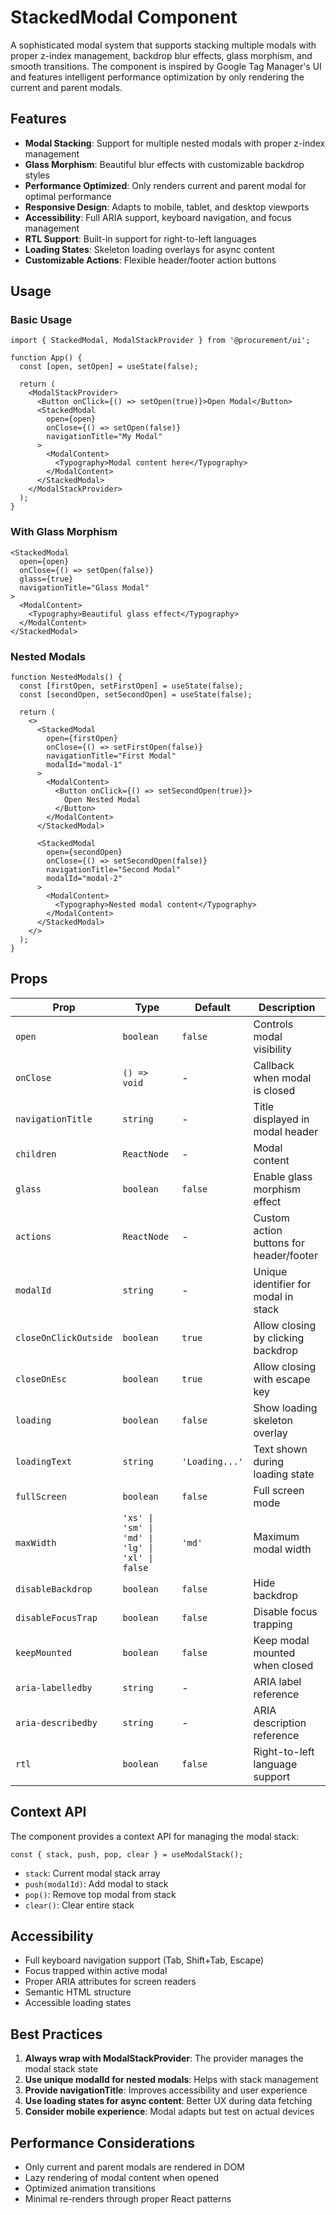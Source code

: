 # StackedModal Component

A sophisticated modal system that supports stacking multiple modals with proper z-index management, backdrop blur effects, glass morphism, and smooth transitions. The component is inspired by Google Tag Manager's UI and features intelligent performance optimization by only rendering the current and parent modals.

## Features

- **Modal Stacking**: Support for multiple nested modals with proper z-index management
- **Glass Morphism**: Beautiful blur effects with customizable backdrop styles
- **Performance Optimized**: Only renders current and parent modal for optimal performance
- **Responsive Design**: Adapts to mobile, tablet, and desktop viewports
- **Accessibility**: Full ARIA support, keyboard navigation, and focus management
- **RTL Support**: Built-in support for right-to-left languages
- **Loading States**: Skeleton loading overlays for async content
- **Customizable Actions**: Flexible header/footer action buttons

## Usage

### Basic Usage

```tsx
import { StackedModal, ModalStackProvider } from '@procurement/ui';

function App() {
  const [open, setOpen] = useState(false);

  return (
    <ModalStackProvider>
      <Button onClick={() => setOpen(true)}>Open Modal</Button>
      <StackedModal
        open={open}
        onClose={() => setOpen(false)}
        navigationTitle="My Modal"
      >
        <ModalContent>
          <Typography>Modal content here</Typography>
        </ModalContent>
      </StackedModal>
    </ModalStackProvider>
  );
}
```

### With Glass Morphism

```tsx
<StackedModal
  open={open}
  onClose={() => setOpen(false)}
  glass={true}
  navigationTitle="Glass Modal"
>
  <ModalContent>
    <Typography>Beautiful glass effect</Typography>
  </ModalContent>
</StackedModal>
```

### Nested Modals

```tsx
function NestedModals() {
  const [firstOpen, setFirstOpen] = useState(false);
  const [secondOpen, setSecondOpen] = useState(false);

  return (
    <>
      <StackedModal
        open={firstOpen}
        onClose={() => setFirstOpen(false)}
        navigationTitle="First Modal"
        modalId="modal-1"
      >
        <ModalContent>
          <Button onClick={() => setSecondOpen(true)}>
            Open Nested Modal
          </Button>
        </ModalContent>
      </StackedModal>

      <StackedModal
        open={secondOpen}
        onClose={() => setSecondOpen(false)}
        navigationTitle="Second Modal"
        modalId="modal-2"
      >
        <ModalContent>
          <Typography>Nested modal content</Typography>
        </ModalContent>
      </StackedModal>
    </>
  );
}
```

## Props

| Prop | Type | Default | Description |
|------|------|---------|-------------|
| `open` | `boolean` | `false` | Controls modal visibility |
| `onClose` | `() => void` | - | Callback when modal is closed |
| `navigationTitle` | `string` | - | Title displayed in modal header |
| `children` | `ReactNode` | - | Modal content |
| `glass` | `boolean` | `false` | Enable glass morphism effect |
| `actions` | `ReactNode` | - | Custom action buttons for header/footer |
| `modalId` | `string` | - | Unique identifier for modal in stack |
| `closeOnClickOutside` | `boolean` | `true` | Allow closing by clicking backdrop |
| `closeOnEsc` | `boolean` | `true` | Allow closing with escape key |
| `loading` | `boolean` | `false` | Show loading skeleton overlay |
| `loadingText` | `string` | `'Loading...'` | Text shown during loading state |
| `fullScreen` | `boolean` | `false` | Full screen mode |
| `maxWidth` | `'xs' \| 'sm' \| 'md' \| 'lg' \| 'xl' \| false` | `'md'` | Maximum modal width |
| `disableBackdrop` | `boolean` | `false` | Hide backdrop |
| `disableFocusTrap` | `boolean` | `false` | Disable focus trapping |
| `keepMounted` | `boolean` | `false` | Keep modal mounted when closed |
| `aria-labelledby` | `string` | - | ARIA label reference |
| `aria-describedby` | `string` | - | ARIA description reference |
| `rtl` | `boolean` | `false` | Right-to-left language support |

## Context API

The component provides a context API for managing the modal stack:

```tsx
const { stack, push, pop, clear } = useModalStack();
```

- `stack`: Current modal stack array
- `push(modalId)`: Add modal to stack
- `pop()`: Remove top modal from stack
- `clear()`: Clear entire stack

## Accessibility

- Full keyboard navigation support (Tab, Shift+Tab, Escape)
- Focus trapped within active modal
- Proper ARIA attributes for screen readers
- Semantic HTML structure
- Accessible loading states

## Best Practices

1. **Always wrap with ModalStackProvider**: The provider manages the modal stack state
2. **Use unique modalId for nested modals**: Helps with stack management
3. **Provide navigationTitle**: Improves accessibility and user experience
4. **Use loading states for async content**: Better UX during data fetching
5. **Consider mobile experience**: Modal adapts but test on actual devices

## Performance Considerations

- Only current and parent modals are rendered in DOM
- Lazy rendering of modal content when opened
- Optimized animation transitions
- Minimal re-renders through proper React patterns